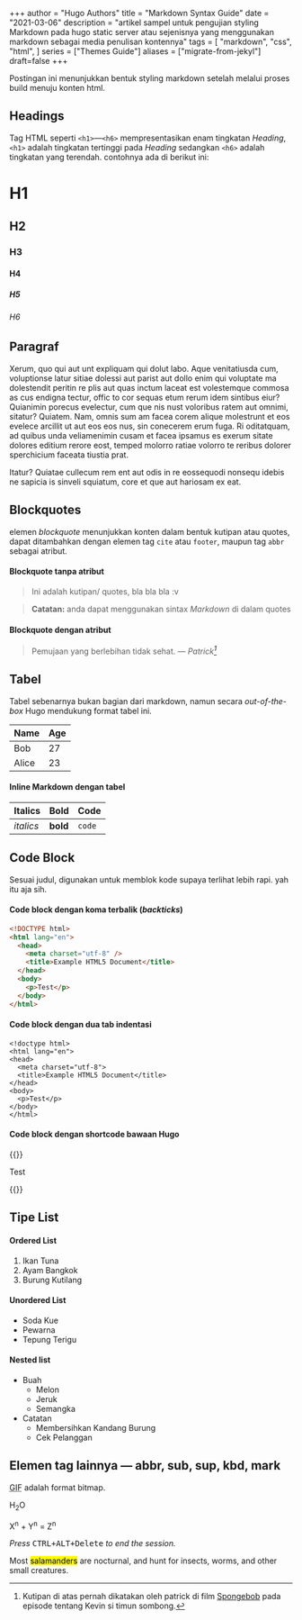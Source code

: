 +++
author = "Hugo Authors"
title = "Markdown Syntax Guide"
date = "2021-03-06"
description = "artikel sampel untuk pengujian styling Markdown pada hugo static server atau sejenisnya yang menggunakan markdown sebagai media penulisan kontennya"
tags = [
    "markdown",
    "css",
    "html",
]
series = ["Themes Guide"]
aliases = ["migrate-from-jekyl"]
draft=false
+++

Postingan ini menunjukkan bentuk styling markdown setelah melalui proses build menuju konten html.

## Headings

Tag HTML seperti `<h1>`—`<h6>` mempresentasikan enam tingkatan _Heading_, `<h1>` adalah tingkatan tertinggi pada _Heading_ sedangkan `<h6>` adalah tingkatan yang terendah. contohnya ada di berikut ini:

# H1

## H2

### H3

#### H4

##### H5

###### H6

## Paragraf

Xerum, quo qui aut unt expliquam qui dolut labo. Aque venitatiusda cum, voluptionse latur sitiae dolessi aut parist aut dollo enim qui voluptate ma dolestendit peritin re plis aut quas inctum laceat est volestemque commosa as cus endigna tectur, offic to cor sequas etum rerum idem sintibus eiur? Quianimin porecus evelectur, cum que nis nust voloribus ratem aut omnimi, sitatur? Quiatem. Nam, omnis sum am facea corem alique molestrunt et eos evelece arcillit ut aut eos eos nus, sin conecerem erum fuga. Ri oditatquam, ad quibus unda veliamenimin cusam et facea ipsamus es exerum sitate dolores editium rerore eost, temped molorro ratiae volorro te reribus dolorer sperchicium faceata tiustia prat.

Itatur? Quiatae cullecum rem ent aut odis in re eossequodi nonsequ idebis ne sapicia is sinveli squiatum, core et que aut hariosam ex eat.

## Blockquotes

elemen _blockquote_ menunjukkan konten dalam bentuk kutipan atau quotes, dapat ditambahkan dengan elemen tag `cite` atau `footer`, maupun tag `abbr` sebagai atribut.

#### Blockquote tanpa atribut

> Ini adalah kutipan/ quotes, bla bla bla :v 

> **Catatan:** anda dapat menggunakan sintax _Markdown_ di dalam quotes

#### Blockquote dengan atribut

> Pemujaan yang berlebihan tidak sehat.
> — <cite>Patrick[^1]</cite>

[^1]: Kutipan di atas pernah dikatakan oleh patrick di film [Spongebob](https://id.wikipedia.org/wiki/SpongeBob_SquarePants) pada episode tentang Kevin si timun sombong.

## Tabel

Tabel sebenarnya bukan bagian dari markdown, namun secara _out-of-the-box_ Hugo mendukung format tabel ini.

| Name  | Age |
| ----- | --- |
| Bob   | 27  |
| Alice | 23  |

#### Inline Markdown dengan tabel

| Italics   | Bold     | Code   |
| --------- | -------- | ------ |
| _italics_ | **bold** | `code` |

## Code Block

Sesuai judul, digunakan untuk memblok kode supaya terlihat lebih rapi. yah itu aja sih.

#### Code block dengan koma terbalik (_backticks_)

```html
<!DOCTYPE html>
<html lang="en">
  <head>
    <meta charset="utf-8" />
    <title>Example HTML5 Document</title>
  </head>
  <body>
    <p>Test</p>
  </body>
</html>
```

#### Code block dengan dua tab indentasi

    <!doctype html>
    <html lang="en">
    <head>
      <meta charset="utf-8">
      <title>Example HTML5 Document</title>
    </head>
    <body>
      <p>Test</p>
    </body>
    </html>

#### Code block dengan shortcode bawaan Hugo

{{<highlight html >}}
<html lang="en">
  <head>
    <meta charset="utf-8" />
    <title>Example HTML5 Document</title>
  </head>
  <body>
    <p>Test</p>
  </body>
</html>
{{</highlight >}}

## Tipe List

#### Ordered List

1. Ikan Tuna
2. Ayam Bangkok
3. Burung Kutilang

#### Unordered List

- Soda Kue
- Pewarna
- Tepung Terigu

#### Nested list

- Buah
  - Melon
  - Jeruk
  - Semangka
- Catatan
  - Membersihkan Kandang Burung
  - Cek Pelanggan

## Elemen tag lainnya — abbr, sub, sup, kbd, mark

<abbr title="Graphics Interchange Format">GIF</abbr> adalah format bitmap.

H<sub>2</sub>O

X<sup>n</sup> + Y<sup>n</sup> = Z<sup>n</sup>

_Press_ <kbd><kbd>CTRL</kbd>+<kbd>ALT</kbd>+<kbd>Delete</kbd></kbd> _to end the session._

Most <mark>salamanders</mark> are nocturnal, and hunt for insects, worms, and other small creatures.

